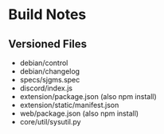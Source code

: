 # Build Notes


## Versioned Files

* debian/control
* debian/changelog
* specs/sjgms.spec
* discord/index.js
* extension/package.json (also npm install)
* extension/static/manifest.json
* web/package.json (also npm install)
* core/util/sysutil.py
